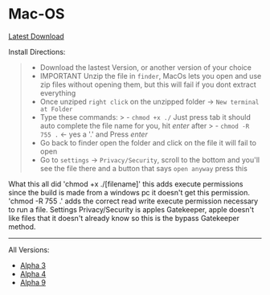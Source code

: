 # Mac-OS

<a href="https://github.com/Jacobchestnut16/GremmiGoesToMars/raw/refs/heads/master/docs/downloads/Mac/Alpha9.zip">Latest Download</a>


Install Directions:

> - Download the lastest Version, or another version of your choice
> - IMPORTANT Unzip the file in `finder`, MacOs lets you open and use zip files without opening them, but this will fail if you dont extract everything
> - Once unziped `right click` on the unzipped folder -> `New terminal at Folder`
> - Type these commands:
    >     - `chmod +x ./` Just press tab it should auto complete the file name for you, hit _enter_ after
    >     - `chmod -R 755 .` <- yes a '.' and Press _enter_
> - Go back to finder open the folder and click on the file it will fail to open
> - Go to `settings` -> `Privacy/Security`, scroll to the bottom and you'll see the file there and a button that says `open anyway` press this

What this all did 'chmod +x ./[filename]' this adds execute permissions since the build is made from a windows pc it doesn't get this permission.
'chmod -R 755 .' adds the correct read write execute permission necessary to run a file.
Settings Privacy/Security is apples Gatekeeper, apple doesn't like files that it doesn't already know so this is the bypass Gatekeeper method.

---

All Versions:

- <a href="https://github.com/Jacobchestnut16/GremmiGoesToMars/raw/refs/heads/master/docs/downloads/Mac/Alpha3.zip">Alpha 3</a>
- <a href="https://github.com/Jacobchestnut16/GremmiGoesToMars/raw/refs/heads/master/docs/downloads/Mac/Alpha4.zip">Alpha 4</a>
- <a href="https://github.com/Jacobchestnut16/GremmiGoesToMars/raw/refs/heads/master/docs/downloads/Mac/Alpha9.zip">Alpha 9</a>